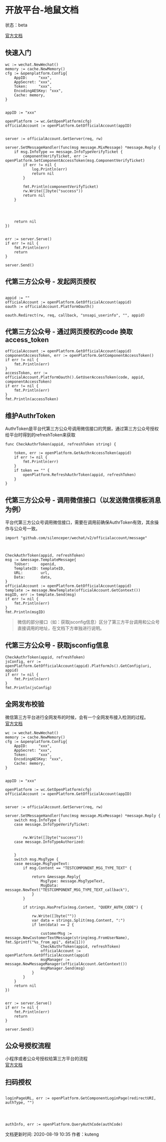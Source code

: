 # 开放平台-地鼠文档

状态：beta

[官方文档](https://developers.weixin.qq.com/doc/oplatform/Third-party_Platforms/Third_party_platform_appid.html)

## 快速入门 <a id="fflvv4"></a>

```text
wc := wechat.NewWechat()
memory := cache.NewMemory()
cfg := &openplatform.Config{
    AppID:     "xxx",
    AppSecret: "xxx",
    Token:     "xxx",
    EncodingAESKey: "xxx",
    Cache: memory,
}


appID := "xxx"

openPlatform := wc.GetOpenPlatform(cfg)
officialAccount := openPlatform.GetOfficialAccount(appID)


server := officialAccount.GetServer(req, rw)

server.SetMessageHandler(func(msg message.MixMessage) *message.Reply {
    if msg.InfoType == message.InfoTypeVerifyTicket {
        componentVerifyTicket, err := openPlatform.SetComponentAccessToken(msg.ComponentVerifyTicket)
        if err != nil {
            log.Println(err)
            return nil
        }
        
        fmt.Println(componentVerifyTicket)
        rw.Write([]byte("success"))
        return nil
    }
    
    


    return nil
})


err := server.Serve()
if err != nil {
    fmt.Println(err)
    return
}

server.Send()
```

## 代第三方公众号 - 发起网页授权 <a id="a3ooao"></a>

```text

appid := ""
officialAccount := openPlatform.GetOfficialAccount(appid)
oauth := officialAccount.PlatformOauth()

oauth.Redirect(rw, req, callback, "snsapi_userinfo", "", appid)
```

## 代第三方公众号 - 通过网页授权的code 换取access\_token <a id="2bzl5e"></a>

```text
officialAccount := openPlatform.GetOfficialAccount(appid)
componentAccessToken, err := openPlatform.GetComponentAccessToken()
if err != nil {
    fmt.Println(err)
}
accessToken, err := officialAccount.PlatformOauth().GetUserAccessToken(code, appid, componentAccessToken)
if err != nil {
    fmt.Println(err)
}
fmt.Println(accessToken)
```

## 维护AuthrToken <a id="2srvhk"></a>

AuthrToken是平台代第三方公众号调用微信接口的凭据，通过第三方公众号授权给平台时得到的refreshToken来获取

```text
func CheckAuthrToken(appid, refreshToken string) {
    
    token, err := openPlatform.GetAuthrAccessToken(appid)
    if err != nil {
        fmt.Println(err)
    }
    if token == "" {
        openPlatform.RefreshAuthrToken(appid, refreshToken)
    }
}
```

## 代第三方公众号 - 调用微信接口（以发送微信模板消息为例） <a id="svsmy"></a>

平台代第三方公众号调用微信接口，需要在调用前确保AuthrToken有效，其余操作与公众号一致。

```text
import "github.com/silenceper/wechat/v2/officialaccount/message"



CheckAuthrToken(appid, refreshToken)
msg := &message.TemplateMessage{
    ToUser:     openid,
    TemplateID: templateID,
    URL:        url,
    Data:       data,
}
officialAccount := openPlatform.GetOfficialAccount(appid)
template := message.NewTemplate(officialAccount.GetContext())
msgID, err := template.Send(msg)
if err != nil {
    fmt.Println(err)
}
fmt.Println(msgID)
```

> 微信的部分接口（如：获取jsconfig信息）区分了第三方平台调用和公众号直接调用的地址，在文档下方单独进行说明。

## 代第三方公众号 - 获取jsconfig信息 <a id="d6i9ck"></a>

```text
CheckAuthrToken(appid, refreshToken)
jsConfig, err := openPlatform.GetOfficialAccount(appid).PlatformJs().GetConfig(uri, appid)
if err != nil {
    fmt.Println(err)
}
fmt.Println(jsConfig)
```

## 全网发布校验 <a id="64gvze"></a>

微信第三方平台进行全网发布的时候，会有一个全网发布接入检测的过程。  
[官方文档](https://developers.weixin.qq.com/doc/oplatform/Third-party_Platforms/Post_Application_on_the_Entire_Network/releases_instructions.html)

```text
wc := wechat.NewWechat()
memory := cache.NewMemory()
cfg := &openplatform.Config{
    AppID:     "xxx",
    AppSecret: "xxx",
    Token:     "xxx",
    EncodingAESKey: "xxx",
    Cache: memory,
}


appID := "xxx"

openPlatform := wc.GetOpenPlatform(cfg)
officialAccount := openPlatform.GetOfficialAccount(appID)


server := officialAccount.GetServer(req, rw)

server.SetMessageHandler(func(msg message.MixMessage) *message.Reply {
    switch msg.InfoType {
    case message.InfoTypeVerifyTicket:
        
        
        rw.Write([]byte("success"))
    case message.InfoTypeAuthorized:
        
        
    }
    switch msg.MsgType {
    case message.MsgTypeText:
        if msg.Content == "TESTCOMPONENT_MSG_TYPE_TEXT" {
            
            return &message.Reply{
                MsgType: message.MsgTypeText,
                MsgData: message.NewText("TESTCOMPONENT_MSG_TYPE_TEXT_callback"),
            }
        }
        
        if strings.HasPrefix(msg.Content, "QUERY_AUTH_CODE") {
            
            rw.Write([]byte(""))
            var data = strings.Split(msg.Content, ":")
            if len(data) == 2 {
                
                customerMsg := message.NewCustomerTextMessage(string(msg.FromUserName), fmt.Sprintf("%s_from_api", data[1]))
                CheckAuthrToken(appid, refreshToken)
                officialAccount := openPlatform.GetOfficialAccount(appid)
                msgManager := message.NewMessageManager(officialAccount.GetContext())
                msgManager.Send(msg)
            }
        }
    }    
    return nil
})


err := server.Serve()
if err != nil {
    fmt.Println(err)
    return
}

server.Send()
```

## 公众号授权流程 <a id="eo2z73"></a>

小程序或者公众号授权给第三方平台的流程  
[官方文档](https://developers.weixin.qq.com/doc/oplatform/Third-party_Platforms/Authorization_Process_Technical_Description.html)

## 扫码授权 <a id="19mv8b"></a>

```text

loginPageURL, err := openPlatform.GetComponentLoginPage(redirectURI, authType, "")




authInfo, err := openPlatform.QueryAuthCode(authCode)
```

文档更新时间: 2020-08-19 10:35   作者：kuteng

